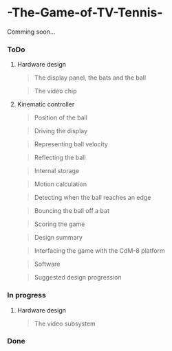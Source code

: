 # -The-Game-of-TV-Tennis-
Comming soon...
### ToDo ###
  1. Hardware design
      >The display panel, the bats and the ball
            
      >The video chip
  2. Kinematic controller
   		>Position of the ball
   		
    	>Driving the display
    	
    	>Representing ball velocity
    	
    	>Reflecting the ball
    	
    	>Internal storage
    	
    	>Motion calculation
    	
    	>Detecting when the ball reaches an edge
    	
    	>Bouncing the ball off a bat
    	
    	>Scoring the game
    	
    	>Design summary
    	
    	>Interfacing the game with the CdM-8 platform
    	
    	>Software
    	
    	>Suggested design progression
### In progress ###

  1. Hardware design
      >The video subsystem

### Done ###


